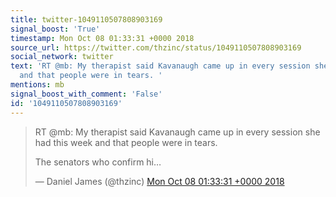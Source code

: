 ```yaml
---
title: twitter-1049110507808903169
signal_boost: 'True'
timestamp: Mon Oct 08 01:33:31 +0000 2018
source_url: https://twitter.com/thzinc/status/1049110507808903169
social_network: twitter
text: 'RT @mb: My therapist said Kavanaugh came up in every session she had this week
  and that people were in tears. '
mentions: mb
signal_boost_with_comment: 'False'
id: '1049110507808903169'
---
```


<blockquote class="twitter-tweet"><p lang="en" dir="ltr">RT @mb: My therapist said Kavanaugh came up in every session she had this week and that people were in tears. 

The senators who confirm hi…</p>&mdash; Daniel James (@thzinc) <a href="https://twitter.com/thzinc/status/1049110507808903169">Mon Oct 08 01:33:31 +0000 2018</a></blockquote> <script async src="https://platform.twitter.com/widgets.js" charset="utf-8"></script>